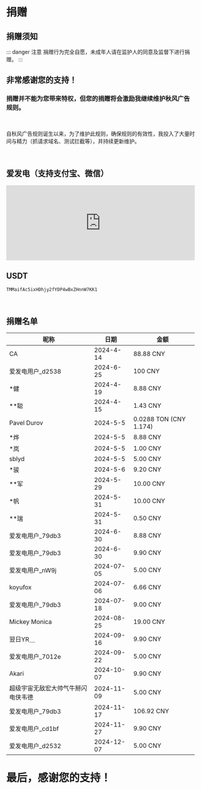 # 捐赠

## 捐赠须知

::: danger 注意
捐赠行为完全自愿，未成年人请在监护人的同意及监督下进行捐赠。
:::

## 非常感谢您的支持！
### 捐赠并不能为您带来特权，但您的捐赠将会激励我继续维护秋风广告规则。

<br>

自秋风广告规则诞生以来，为了维护此规则，确保规则的有效性，我投入了大量时间与精力（抓请求域名、测试拦截等），并持续更新维护。

<br>

## 爱发电（支持支付宝、微信）

<iframe id="afdian_leaflet_AdsRule" src="https://afdian.com/leaflet?slug=AdsRule" width="100%" scrolling="no" height="200" frameborder="0"></iframe>

## USDT
```USDT-Trc20
TMMaifAc5ixHDhjy2fYDP4wBxZHnnW7KK1
```

<br>

## 捐赠名单

| 昵称                    | 日期        | 金额            |
|-----------------------|------------|-----------------|
| CA                    | 2024-4-14  | 88.88 CNY       |
| 爱发电用户_d2538       | 2024-6-25  | 100 CNY         |
| *健                   | 2024-4-19  | 8.88 CNY        |
| **聪                  | 2024-4-15  | 1.43 CNY        |
| Pavel Durov           | 2024-5-5   | 0.0288 TON (CNY 1.174) |
| *烨                   | 2024-5-5   | 8.88 CNY        |
| *岚                   | 2024-5-5   | 1.00 CNY        |
| sblyd | 2024-5-5 | 5.00 CNY | 
| *骏                   | 2024-5-6   | 9.20 CNY        |
| **军                  | 2024-5-29  | 10.00 CNY       |
| *帆                   | 2024-5-31  | 10.00 CNY       |
| **瑞                  | 2024-5-31  | 0.50 CNY        |
|爱发电用户_79db3  | 2024-6-30  | 8.88 CNY| 
|爱发电用户_79db3  | 2024-6-30  | 9.90 CNY| 
| 爱发电用户_nW9j | 2024-07-05 | 5.00 CNY |
| koyufox | 2024-07-06 | 6.66 CNY|
|爱发电用户_79db3  | 2024-07-18  | 9.00 CNY| 
|Mickey Monica  | 2024-08-25  | 19.00 CNY| 
|翌日YR＿  | 2024-09-16  | 9.90 CNY| 
|爱发电用户_7012e  | 2024-09-22  | 5.00 CNY| 
|Akari  | 2024-10-07  | 9.90 CNY| 
|超级宇宙无敌宏大帅气牛掰闪电侠韦德  | 2024-11-09  | 5.00 CNY| 
|爱发电用户_79db3  | 2024-11-17  | 106.92 CNY| 
|爱发电用户_cd1bf  | 2024-11-27  | 9.90 CNY|
|爱发电用户_d2532  | 2024-12-07  | 5.00 CNY|

# 最后，感谢您的支持！

